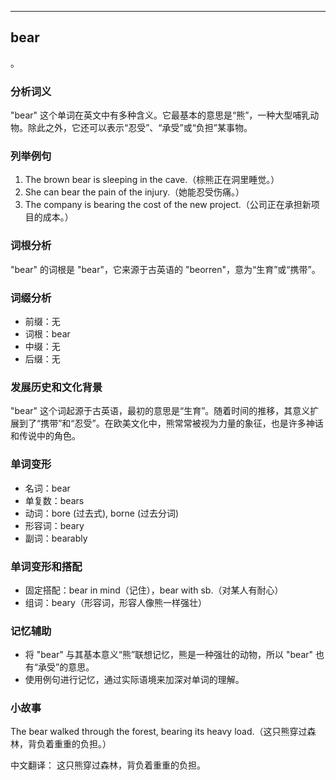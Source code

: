 
---------------
## bear
。

### 分析词义
"bear" 这个单词在英文中有多种含义。它最基本的意思是“熊”，一种大型哺乳动物。除此之外，它还可以表示“忍受”、“承受”或“负担”某事物。

### 列举例句
1. The brown bear is sleeping in the cave.（棕熊正在洞里睡觉。）
2. She can bear the pain of the injury.（她能忍受伤痛。）
3. The company is bearing the cost of the new project.（公司正在承担新项目的成本。）

### 词根分析
"bear" 的词根是 "bear"，它来源于古英语的 "beorren"，意为“生育”或“携带”。

### 词缀分析
- 前缀：无
- 词根：bear
- 中缀：无
- 后缀：无

### 发展历史和文化背景
"bear" 这个词起源于古英语，最初的意思是“生育”。随着时间的推移，其意义扩展到了“携带”和“忍受”。在欧美文化中，熊常常被视为力量的象征，也是许多神话和传说中的角色。

### 单词变形
- 名词：bear
- 单复数：bears
- 动词：bore (过去式), borne (过去分词)
- 形容词：beary
- 副词：bearably

### 单词变形和搭配
- 固定搭配：bear in mind（记住），bear with sb.（对某人有耐心）
- 组词：beary（形容词，形容人像熊一样强壮）

### 记忆辅助
- 将 "bear" 与其基本意义“熊”联想记忆，熊是一种强壮的动物，所以 "bear" 也有“承受”的意思。
- 使用例句进行记忆，通过实际语境来加深对单词的理解。

### 小故事
The bear walked through the forest, bearing its heavy load.（这只熊穿过森林，背负着重重的负担。）

中文翻译：
这只熊穿过森林，背负着重重的负担。

